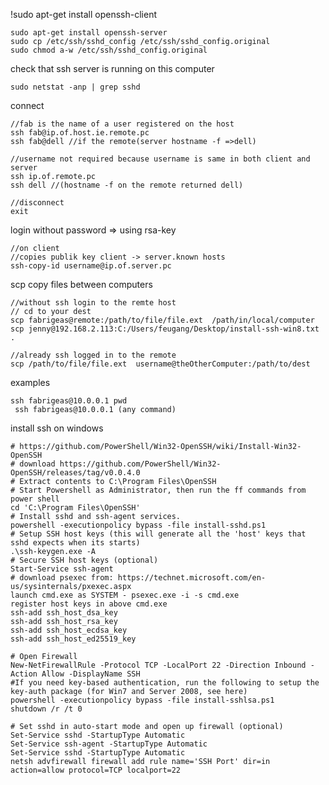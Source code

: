 !sudo apt-get install openssh-client

	sudo apt-get install openssh-server
	sudo cp /etc/ssh/sshd_config /etc/ssh/sshd_config.original
	sudo chmod a-w /etc/ssh/sshd_config.original

check that ssh server is running on this computer
	
	sudo netstat -anp | grep sshd

connect

	//fab is the name of a user registered on the host
	ssh fab@ip.of.host.ie.remote.pc
	ssh fab@dell //if the remote(server hostname -f =>dell)

	//username not required because username is same in both client and server
	ssh ip.of.remote.pc
	ssh dell //(hostname -f on the remote returned dell)

	//disconnect
	exit

login without password => using rsa-key

	//on client
	//copies publik key client -> server.known hosts
	ssh-copy-id username@ip.of.server.pc

scp copy files between computers

	//without ssh login to the remte host
	// cd to your dest
	scp fabrigeas@remote:/path/to/file/file.ext  /path/in/local/computer
	scp jenny@192.168.2.113:C:/Users/feugang/Desktop/install-ssh-win8.txt .
	
	//already ssh logged in to the remote
	scp /path/to/file/file.ext  username@theOtherComputer:/path/to/dest

examples

	ssh fabrigeas@10.0.0.1 pwd
	 ssh fabrigeas@10.0.0.1 (any command)

install ssh on windows

	# https://github.com/PowerShell/Win32-OpenSSH/wiki/Install-Win32-OpenSSH
	# download https://github.com/PowerShell/Win32-OpenSSH/releases/tag/v0.0.4.0
	# Extract contents to C:\Program Files\OpenSSH
	# Start Powershell as Administrator, then run the ff commands from power shell
	cd 'C:\Program Files\OpenSSH'
	# Install sshd and ssh-agent services.
	powershell -executionpolicy bypass -file install-sshd.ps1
	# Setup SSH host keys (this will generate all the 'host' keys that sshd expects when its starts)
	.\ssh-keygen.exe -A
	# Secure SSH host keys (optional)
	Start-Service ssh-agent
	# download psexec from: https://technet.microsoft.com/en-us/sysinternals/pxexec.aspx
	launch cmd.exe as SYSTEM - psexec.exe -i -s cmd.exe
	register host keys in above cmd.exe
	ssh-add ssh_host_dsa_key
	ssh-add ssh_host_rsa_key
	ssh-add ssh_host_ecdsa_key
	ssh-add ssh_host_ed25519_key

	# Open Firewall
	New-NetFirewallRule -Protocol TCP -LocalPort 22 -Direction Inbound -Action Allow -DisplayName SSH
	#If you need key-based authentication, run the following to setup the key-auth package (for Win7 and Server 2008, see here)
	powershell -executionpolicy bypass -file install-sshlsa.ps1 
	shutdown /r /t 0

	# Set sshd in auto-start mode and open up firewall (optional)
	Set-Service sshd -StartupType Automatic
	Set-Service ssh-agent -StartupType Automatic
	Set-Service sshd -StartupType Automatic 
	netsh advfirewall firewall add rule name='SSH Port' dir=in action=allow protocol=TCP localport=22
